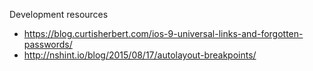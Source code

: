 Development resources

- https://blog.curtisherbert.com/ios-9-universal-links-and-forgotten-passwords/
- http://nshint.io/blog/2015/08/17/autolayout-breakpoints/
